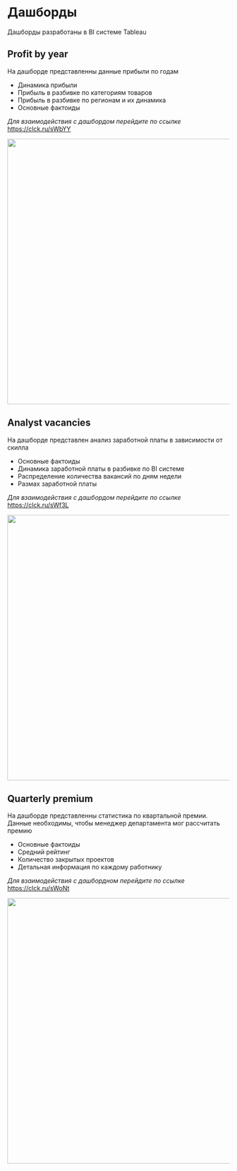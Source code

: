 # Дашборды

Дашборды разработаны в BI системе Tableau

## Profit by year
На дашборде представленны данные прибыли по годам
* Динамика прибыли 
* Прибыль в разбивке по категориям товаров
* Прибыль в разбивке по регионам и их динамика
* Основные фактоиды

*Для взаимодействия с дашбордом перейдите по ссылке* https://clck.ru/sWbYY

<img src="https://user-images.githubusercontent.com/54308955/183600358-c77abc68-399b-442b-b37f-aa5b059d1447.png" width=600>

## Analyst vacancies
На дашборде представлен анализ заработной платы в зависимости от скилла 
* Основные фактоиды
* Динамика заработной платы в разбивке по BI системе
* Распределение количества вакансий по дням недели
* Размах заработной платы

*Для взаимодействия с дашбордом перейдите по ссылке* https://clck.ru/sWf3L

<img src="https://user-images.githubusercontent.com/54308955/183600639-8554a047-6eac-43ef-adb8-87ebac713d05.png" width=600>

## Quarterly premium
На дашборде представленны статистика по квартальной премии. Данные необходимы, чтобы менеджер департамента мог рассчитать премию
* Основные фактоиды
* Средний рейтинг
* Количество закрытых проектов
* Детальная информация по каждому работнику

*Для взаимодействия с дашбордном перейдите по ссылке* https://clck.ru/sWoNt

<img src="https://user-images.githubusercontent.com/54308955/183600728-b97ba1d4-61c1-4c62-88cd-bdd6eba49738.png" width=600>
